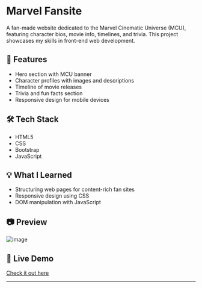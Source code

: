 # Marvel Fansite

A fan-made website dedicated to the Marvel Cinematic Universe (MCU), featuring character bios, movie info, timelines, and trivia. This project showcases my skills in front-end web development.

## 🚀 Features

- Hero section with MCU banner
- Character profiles with images and descriptions
- Timeline of movie releases
- Trivia and fun facts section
- Responsive design for mobile devices

## 🛠️ Tech Stack

- HTML5
- CSS
- Bootstrap
- JavaScript

## 💡 What I Learned

- Structuring web pages for content-rich fan sites
- Responsive design using CSS
- DOM manipulation with JavaScript

## 📷 Preview
![image](https://github.com/user-attachments/assets/16116cc6-b3b8-4b96-87a5-bbba8f9b969a)


## 🔗 Live Demo

[Check it out here](https://sivasankari-ramalingam.github.io/Marvel-fan-site/)

---





